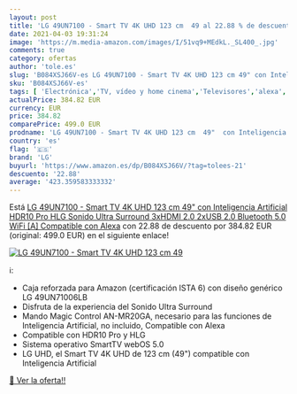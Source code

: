 ```yaml
---
layout: post
title: 'LG 49UN7100 - Smart TV 4K UHD 123 cm  49 al 22.88 % de descuento'
date: 2021-04-03 19:31:24
image: 'https://m.media-amazon.com/images/I/51vq9+MEdkL._SL400_.jpg'
comments: true
category: ofertas
author: 'tole.es'
slug: 'B084XSJ66V-es LG 49UN7100 - Smart TV 4K UHD 123 cm 49" con Inteligencia...'
sku: 'B084XSJ66V-es'
tags: [ 'Electrónica','TV, vídeo y home cinema','Televisores','alexa','lg', ]
actualPrice: 384.82 EUR
currency: EUR
price: 384.82
comparePrice: 499.0 EUR
prodname: 'LG 49UN7100 - Smart TV 4K UHD 123 cm  49"  con Inteligencia Artificial  HDR10 Pro  HLG  Sonido Ultra Surround  3xHDMI 2.0  2xUSB 2.0  Bluetooth 5.0  WiFi [A]  Compatible con Alexa'
country: 'es'
flag: '🇪🇸'
brand: 'LG'
buyurl: 'https://www.amazon.es/dp/B084XSJ66V/?tag=tolees-21'
descuento: '22.88'
average: '423.359583333332'
---
```


Está [LG 49UN7100 - Smart TV 4K UHD 123 cm  49"  con Inteligencia Artificial  HDR10 Pro  HLG  Sonido Ultra Surround  3xHDMI 2.0  2xUSB 2.0  Bluetooth 5.0  WiFi [A]  Compatible con Alexa](https://www.amazon.es/dp/B084XSJ66V/?tag=tolees-21) con 22.88 de descuento por 384.82 EUR (original: 499.0 EUR) en el siguiente enlace!

[![LG 49UN7100 - Smart TV 4K UHD 123 cm  49](https://m.media-amazon.com/images/I/51vq9+MEdkL._SL400_.jpg)](https://www.amazon.es/dp/B084XSJ66V/?tag=tolees-21)

ℹ️:

- Caja reforzada para Amazon (certificación ISTA 6) con diseño genérico LG 49UN71006LB
- Disfruta de la experiencia del Sonido Ultra Surround
- Mando Magic Control AN-MR20GA, necesario para las funciones de Inteligencia Artificial, no incluido, Compatible con Alexa
- Compatible con HDR10 Pro y HLG
- Sistema operativo SmartTV webOS 5.0
- LG UHD, el Smart TV 4K UHD de 123 cm (49") compatible con Inteligencia Artificial

[🛒 Ver la oferta!!](https://www.amazon.es/dp/B084XSJ66V/?tag=tolees-21)
